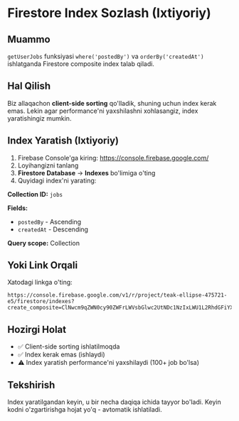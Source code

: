 # Firestore Index Sozlash (Ixtiyoriy)

## Muammo

`getUserJobs` funksiyasi `where('postedBy')` va `orderBy('createdAt')` ishlatganda Firestore composite index talab qiladi.

## Hal Qilish

Biz allaqachon **client-side sorting** qo'lladik, shuning uchun index kerak emas. Lekin agar performance'ni yaxshilashni xohlasangiz, index yaratishingiz mumkin.

## Index Yaratish (Ixtiyoriy)

1. Firebase Console'ga kiring: https://console.firebase.google.com/
2. Loyihangizni tanlang
3. **Firestore Database** → **Indexes** bo'limiga o'ting
4. Quyidagi index'ni yarating:

**Collection ID:** `jobs`

**Fields:**
- `postedBy` - Ascending
- `createdAt` - Descending

**Query scope:** Collection

## Yoki Link Orqali

Xatodagi linkga o'ting:
```
https://console.firebase.google.com/v1/r/project/teak-ellipse-475721-e5/firestore/indexes?create_composite=ClNwcm9qZWN0cy90ZWFrLWVsbGlwc2UtNDc1NzIxLWU1L2RhdGFiYXNlcy8oZGVmYXVsdCkvY29sbGVjdGlvbkdyb3Vwcy9qb2JzL2luZGV4ZXMvXxABGgwKCHBvc3RlZEJ5EAEaDQoJY3JlYXRlZEF0EAIaDAoIX19uYW1lX18QAg
```

## Hozirgi Holat

- ✅ Client-side sorting ishlatilmoqda
- ✅ Index kerak emas (ishlaydi)
- ⚠️ Index yaratish performance'ni yaxshilaydi (100+ job bo'lsa)

## Tekshirish

Index yaratilgandan keyin, u bir necha daqiqa ichida tayyor bo'ladi. Keyin kodni o'zgartirishga hojat yo'q - avtomatik ishlatiladi.

